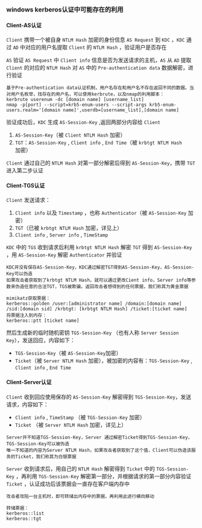 ### windows kerberos认证中可能存在的利用

#### Client-AS认证

`Client` 携带一个被自身 `NTLM Hash` 加密的身份信息 `AS Request` 到 `KDC` ，`KDC` 通过 `AD` 中对应的用户名提取 `Client` 的 `NTLM Hash` ，验证用户是否存在

`AS` 验证 `AS Request` 中 `Client info` 信息是否为发送请求的主机，`AS` 从 `AD` 提取 `Client` 的对应的 `NTLM Hash` 对 `AS` 中的 `Pre-authentication data` 数据解密，进行验证

```
基于Pre-authentication data认证机制，用户名存在和用户名不存在返回不同的数据。当对用户名枚举，找存在的用户名，可以使用kerbrute，以及nmap的利用脚本：
kerbrute userenum -dc [domain name] [username_list]
nmap -p[port] --script=krb5-enum-users --script-args krb5-enum-users.realm='[domain name]',userdb=[username_list],[domain name]
```

验证成功后，`KDC` 生成 `AS-Session-Key` ,返回两部分内容给 `Client`

1. `AS-Session-Key`（被 `Client NTLM Hash` 加密）
2. `TGT`：`AS-Session-Key` , `Client info` , `End Time`（被 `krbtgt NTLM Hash`加密）

`Client` 通过自己的 `NTLM Hash` 对第一部分解密后得到 `AS-Session-Key`，携带 `TGT` 进入第二步认证

#### Client-TGS认证

`Client` 发送请求：

1. `Client info` 以及 `Timestamp` ，也称 `Authenticator`（被 `AS-Session-Key` 加密）
2. `TGT`（已被 `krbtgt NTLM Hash` 加密，详见上）
3. `Client info` , `Server info` , `TimeStamp`

`KDC` 中的 `TGS` 收到请求后利用 `krbtgt NTLM Hash` 解密 `TGT` 得到 `AS-Session-Key` ，用 `AS-Session-Key` 解密 `Authenticator` 并验证

```
KDC并没有保存AS-Session-Key，KDC通过解密TGT得到AS-Session-Key，AS-Session-Key可以伪造
如果攻击者获取到了krbtgt NTLM Hash，就可以通过更改Cient info，Server info等参数来伪造任意的合法TGT，TGS被欺骗，返回攻击者想得到的任何票据，我们称其为黄金票据

mimikatz获取票据：
kerberos::golden /user:[administrator name] /domain:[domain name] /sid:[domain sid] /krbtgt: [krbtgt NTLM Hash] /ticket:[ticket name]
将票据注入到内存：
kerberos::ptt [ticket name]
```

然后生成新的临时随机密钥 `TGS-Session-Key` （也有人称 `Server Session Key`），发送回应，内容如下：

* `TGS-Session-Key`（被 `AS-Session-Key`加密）
* `Ticket`（被 `Server NTLM Hash` 加密），被加密的内容有：`TGS-Session-Key` , `Client info` , `End Time`

#### Client-Server认证

`Client` 收到回应使用保存的 `AS-Session-Key` 解密得到 `TGS-Session-Key`，发送请求，内容如下：

* `Client info` , `TimeStamp` （被 `TGS-Session-Key` 加密）
* `Ticket` （被 `Server NTLM Hash` 加密，详见上）

```
Server并不知道TGS-Session-Key，Server 通过解密Ticket得到TGS-Session-Key，TGS-Session-Key可以被伪造
唯一不知道的内容为Server NTLM Hash，如果攻击者获取到了这个值，Client可以伪造该服务的Ticket，我们称其为白银票据
```

`Server` 收到请求后，用自己的 `NTLM Hash` 解密得到 `Ticket` 中的 `TGS-Session-Key` ，再利用 `TGS-Session-Key` 解密第一部分，并根据请求的第一部分内容验证 `Ticket` ，认证成功后该票据会一直存在客户端内存中

```
攻击者攻陷一台主机时，即可转储出内存中的票据，再利用此进行横向移动

转储票据：
kerberos::list
kerberos::tgt
```
